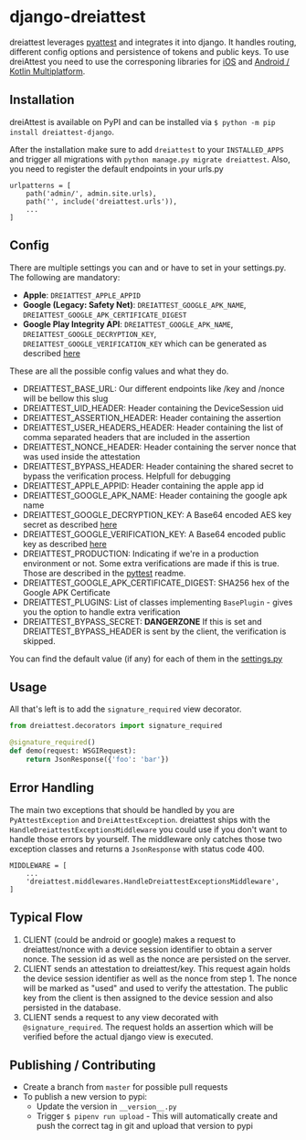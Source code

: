# django-dreiattest

dreiattest leverages [pyattest](https://github.com/dreipol/pyattest) and integrates it into django. It handles routing, different config options and persistence of tokens and public keys. To use dreiAttest you need to use the corresponing libraries for [iOS](https://github.com/dreipol/dreiAttest-ios) and [Android / Kotlin Multiplatform](https://github.com/dreipol/dreiAttest-android).

## Installation

dreiAttest is available on PyPI and can be installed via `$ python -m pip install dreiattest-django`.

After the installation make sure to add `dreiattest` to your `INSTALLED_APPS` and trigger all migrations
with `python manage.py migrate dreiattest`. Also, you need to register the default endpoints in your urls.py

```
urlpatterns = [
    path('admin/', admin.site.urls),
    path('', include('dreiattest.urls')),
    ...
]
```

## Config

There are multiple settings you can and or have to set in your settings.py. The following are mandatory:

- **Apple**: `DREIATTEST_APPLE_APPID` 
- **Google (Legacy: Safety Net)**: `DREIATTEST_GOOGLE_APK_NAME`, `DREIATTEST_GOOGLE_APK_CERTIFICATE_DIGEST`
- **Google Play Integrity API**: `DREIATTEST_GOOGLE_APK_NAME`, `DREIATTEST_GOOGLE_DECRYPTION_KEY`, `DREIATTEST_GOOGLE_VERIFICATION_KEY` which can be generated as described [here](https://developer.android.com/google/play/integrity/setup#switch-google-managed)

These are all the possible config values and what they do.

- DREIATTEST_BASE_URL: Our different endpoints like /key and /nonce will be bellow this slug
- DREIATTEST_UID_HEADER: Header containing the DeviceSession uid
- DREIATTEST_ASSERTION_HEADER: Header containing the assertion
- DREIATTEST_USER_HEADERS_HEADER: Header containing the list of comma separated headers that are included in the assertion
- DREIATTEST_NONCE_HEADER: Header containing the server nonce that was used inside the attestation
- DREIATTEST_BYPASS_HEADER: Header containing the shared secret to bypass the verification process. Helpfull for debugging
- DREIATTEST_APPLE_APPID: Header containing the apple app id
- DREIATTEST_GOOGLE_APK_NAME: Header containing the google apk name
- DREIATTEST_GOOGLE_DECRYPTION_KEY: A Base64 encoded AES key secret as described [here](https://developer.android.com/google/play/integrity/verdict#decrypt-verify)
- DREIATTEST_GOOGLE_VERIFICATION_KEY: A Base64 encoded public key as described [here](https://developer.android.com/google/play/integrity/verdict#decrypt-verify)
- DREIATTEST_PRODUCTION: Indicating if we're in a production environment or not. Some extra verifications are made if this is true. Those are described in the [pyttest](https://github.com/dreipol/pyattest) readme.
- DREIATTEST_GOOGLE_APK_CERTIFICATE_DIGEST: SHA256 hex of the Google APK Certificate
- DREIATTEST_PLUGINS: List of classes implementing `BasePlugin` - gives you the option to handle extra verification
- DREIATTEST_BYPASS_SECRET: **DANGERZONE** If this is set and DREIATTEST_BYPASS_HEADER is sent by the client, the verification is skipped.

You can find the default value (if any) for each of them in the [settings.py](https://github.com/dreipol/django-dreiattest/blob/master/dreiattest/settings.py)

## Usage

All that's left is to add the `signature_required` view decorator.

```python
from dreiattest.decorators import signature_required

@signature_required()
def demo(request: WSGIRequest):
    return JsonResponse({'foo': 'bar'})
```

## Error Handling

The main two exceptions that should be handled by you are `PyAttestException` and `DreiAttestException`. dreiattest ships with the `HandleDreiattestExceptionsMiddleware` you could use if you don't want to handle those errors by yourself. The middleware only catches those two exception classes and returns a `JsonResponse` with status code 400. 

```
MIDDLEWARE = [
    ...
    'dreiattest.middlewares.HandleDreiattestExceptionsMiddleware',
]
```

## Typical Flow

1. CLIENT (could be android or google) makes a request to dreiattest/nonce with a device session identifier to obtain a server nonce. The session id as well as the nonce are persisted on the server.
2. CLIENT sends an attestation to dreiattest/key. This request again holds the device session identifier as well as the nonce from step 1. The nonce will be marked as "used" and used to verify the attestation. The public key from the client is then assigned to the device session and also persisted in the database. 
3. CLIENT sends a request to any view decorated with `@signature_required`. The request holds an assertion which will be verified before the actual django view is executed.

## Publishing / Contributing

- Create a branch from `master` for possible pull requests
- To publish a new version to pypi:
  - Update the version in `__version__.py` 
  - Trigger `$ pipenv run upload` - This will automatically create and push the correct tag in git and upload that version to pypi
